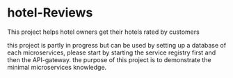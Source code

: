 # hotel-Reviews
This project  helps hotel owners get their hotels rated by customers

this project is partly in progress but can be used by setting up a database of each microservices, please start by starting the service registry first and then the API-gateway.
the purpose of this project is to demonstrate  the minimal microservices knowledge.
